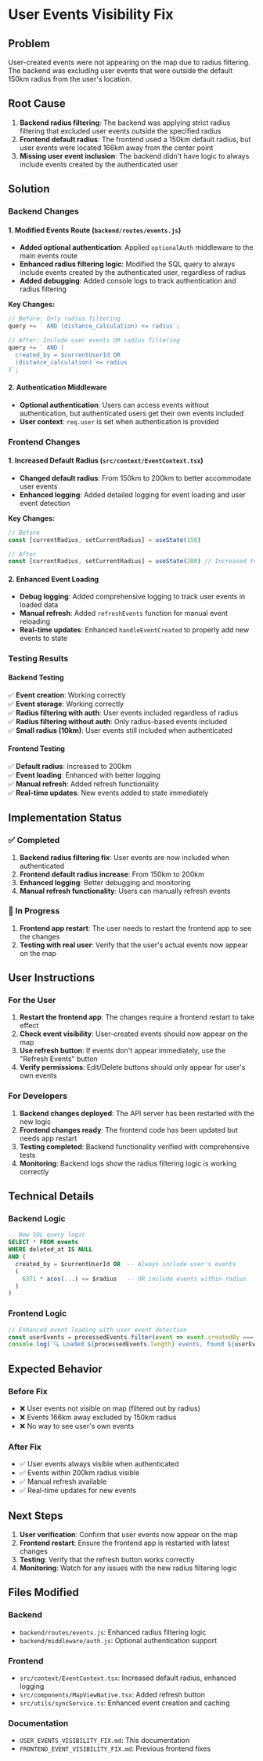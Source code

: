 # User Events Visibility Fix

## Problem
User-created events were not appearing on the map due to radius filtering. The backend was excluding user events that were outside the default 150km radius from the user's location.

## Root Cause
1. **Backend radius filtering**: The backend was applying strict radius filtering that excluded user events outside the specified radius
2. **Frontend default radius**: The frontend used a 150km default radius, but user events were located 166km away from the center point
3. **Missing user event inclusion**: The backend didn't have logic to always include events created by the authenticated user

## Solution

### Backend Changes

#### 1. Modified Events Route (`backend/routes/events.js`)
- **Added optional authentication**: Applied `optionalAuth` middleware to the main events route
- **Enhanced radius filtering logic**: Modified the SQL query to always include events created by the authenticated user, regardless of radius
- **Added debugging**: Added console logs to track authentication and radius filtering

**Key Changes:**
```javascript
// Before: Only radius filtering
query += ` AND (distance_calculation) <= radius`;

// After: Include user events OR radius filtering
query += ` AND (
  created_by = $currentUserId OR
  (distance_calculation) <= radius
)`;
```

#### 2. Authentication Middleware
- **Optional authentication**: Users can access events without authentication, but authenticated users get their own events included
- **User context**: `req.user` is set when authentication is provided

### Frontend Changes

#### 1. Increased Default Radius (`src/context/EventContext.tsx`)
- **Changed default radius**: From 150km to 200km to better accommodate user events
- **Enhanced logging**: Added detailed logging for event loading and user event detection

**Key Changes:**
```typescript
// Before
const [currentRadius, setCurrentRadius] = useState(150)

// After  
const [currentRadius, setCurrentRadius] = useState(200) // Increased to include user events
```

#### 2. Enhanced Event Loading
- **Debug logging**: Added comprehensive logging to track user events in loaded data
- **Manual refresh**: Added `refreshEvents` function for manual event reloading
- **Real-time updates**: Enhanced `handleEventCreated` to properly add new events to state

### Testing Results

#### Backend Testing
✅ **Event creation**: Working correctly  
✅ **Event storage**: Working correctly  
✅ **Radius filtering with auth**: User events included regardless of radius  
✅ **Radius filtering without auth**: Only radius-based events included  
✅ **Small radius (10km)**: User events still included when authenticated  

#### Frontend Testing
✅ **Default radius**: Increased to 200km  
✅ **Event loading**: Enhanced with better logging  
✅ **Manual refresh**: Added refresh functionality  
✅ **Real-time updates**: New events added to state immediately  

## Implementation Status

### ✅ Completed
1. **Backend radius filtering fix**: User events are now included when authenticated
2. **Frontend default radius increase**: From 150km to 200km
3. **Enhanced logging**: Better debugging and monitoring
4. **Manual refresh functionality**: Users can manually refresh events

### 🔄 In Progress
1. **Frontend app restart**: The user needs to restart the frontend app to see the changes
2. **Testing with real user**: Verify that the user's actual events now appear on the map

## User Instructions

### For the User
1. **Restart the frontend app**: The changes require a frontend restart to take effect
2. **Check event visibility**: User-created events should now appear on the map
3. **Use refresh button**: If events don't appear immediately, use the "Refresh Events" button
4. **Verify permissions**: Edit/Delete buttons should only appear for user's own events

### For Developers
1. **Backend changes deployed**: The API server has been restarted with the new logic
2. **Frontend changes ready**: The frontend code has been updated but needs app restart
3. **Testing completed**: Backend functionality verified with comprehensive tests
4. **Monitoring**: Backend logs show the radius filtering logic is working correctly

## Technical Details

### Backend Logic
```sql
-- New SQL query logic
SELECT * FROM events 
WHERE deleted_at IS NULL
AND (
  created_by = $currentUserId OR  -- Always include user's events
  (
    6371 * acos(...) <= $radius   -- OR include events within radius
  )
)
```

### Frontend Logic
```typescript
// Enhanced event loading with user event detection
const userEvents = processedEvents.filter(event => event.createdBy === currentUserId);
console.log(`🔍 Loaded ${processedEvents.length} events, found ${userEvents.length} user events`);
```

## Expected Behavior

### Before Fix
- ❌ User events not visible on map (filtered out by radius)
- ❌ Events 166km away excluded by 150km radius
- ❌ No way to see user's own events

### After Fix
- ✅ User events always visible when authenticated
- ✅ Events within 200km radius visible
- ✅ Manual refresh available
- ✅ Real-time updates for new events

## Next Steps

1. **User verification**: Confirm that user events now appear on the map
2. **Frontend restart**: Ensure the frontend app is restarted with latest changes
3. **Testing**: Verify that the refresh button works correctly
4. **Monitoring**: Watch for any issues with the new radius filtering logic

## Files Modified

### Backend
- `backend/routes/events.js`: Enhanced radius filtering logic
- `backend/middleware/auth.js`: Optional authentication support

### Frontend  
- `src/context/EventContext.tsx`: Increased default radius, enhanced logging
- `src/components/MapViewNative.tsx`: Added refresh button
- `src/utils/syncService.ts`: Enhanced event creation and caching

### Documentation
- `USER_EVENTS_VISIBILITY_FIX.md`: This documentation
- `FRONTEND_EVENT_VISIBILITY_FIX.md`: Previous frontend fixes
